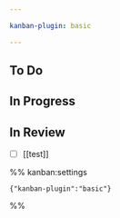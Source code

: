 ```yaml
---

kanban-plugin: basic

---
```


## To Do



## In Progress



## In Review

- [ ] [[test]]




%% kanban:settings
```
{"kanban-plugin":"basic"}
```
%%